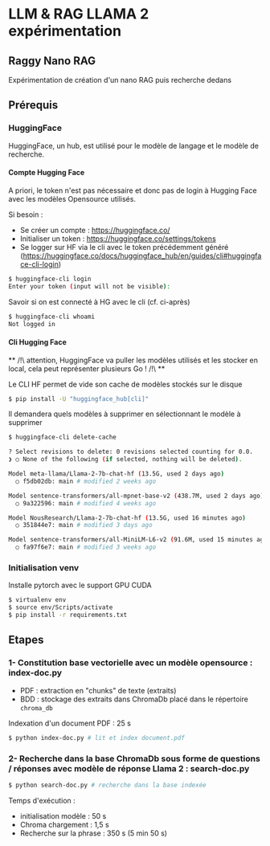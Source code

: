 # LLM & RAG LLAMA 2 expérimentation

## Raggy Nano RAG

Expérimentation de création d'un nano RAG puis recherche dedans

## Prérequis

### HuggingFace

HuggingFace, un hub, est utilisé pour le modèle de langage et le modèle de recherche.

#### Compte Hugging Face

A priori, le token n'est pas nécessaire et donc pas de login à Hugging Face avec les modèles Opensource utilisés.

Si besoin :

- Se créer un compte : https://huggingface.co/
- Initialiser un token : https://huggingface.co/settings/tokens
- Se logger sur HF via le cli avec le token précédemment généré (https://huggingface.co/docs/huggingface_hub/en/guides/cli#huggingface-cli-login) 

```bash
$ huggingface-cli login
Enter your token (input will not be visible):
```

Savoir si on est connecté à HG avec le cli (cf. ci-après)

```bash
$ huggingface-cli whoami
Not logged in
```

#### Cli Hugging Face

** /!\ attention, HuggingFace va puller les modèles utilisés et les stocker en local, cela peut représenter plusieurs Go ! /!\ **

Le CLI HF permet de vide son cache de modèles stockés sur le disque 
```bash
$ pip install -U "huggingface_hub[cli]"
```

Il demandera quels modèles à supprimer en sélectionnant le modèle à supprimer

```bash
$ huggingface-cli delete-cache

? Select revisions to delete: 0 revisions selected counting for 0.0.
❯ ○ None of the following (if selected, nothing will be deleted).

Model meta-llama/Llama-2-7b-chat-hf (13.5G, used 2 days ago)
  ○ f5db02db: main # modified 2 weeks ago

Model sentence-transformers/all-mpnet-base-v2 (438.7M, used 2 days ago)
  ○ 9a322596: main # modified 4 weeks ago

Model NousResearch/Llama-2-7b-chat-hf (13.5G, used 16 minutes ago)
  ○ 351844e7: main # modified 3 days ago

Model sentence-transformers/all-MiniLM-L6-v2 (91.6M, used 15 minutes ago)
  ○ fa97f6e7: main # modified 3 weeks ago

```

### Initialisation venv

Installe pytorch avec le support GPU CUDA

```bash
$ virtualenv env
$ source env/Scripts/activate
$ pip install -r requirements.txt
```

## Etapes

### 1- Constitution base vectorielle avec un modèle opensource : index-doc.py

- PDF : extraction en "chunks" de texte (extraits)
- BDD : stockage des extraits dans ChromaDb placé dans le répertoire `chroma_db`

Indexation d'un document PDF : 25 s

```bash
$ python index-doc.py # lit et index document.pdf
```

### 2- Recherche dans la base ChromaDb sous forme de questions / réponses avec modèle de réponse Llama 2 : search-doc.py

```bash
$ python search-doc.py # recherche dans la base indexée
```

Temps d'exécution :

- initialisation modèle : 50 s
- Chroma chargement : 1,5 s
- Recherche sur la phrase : 350 s (5 min 50 s)
